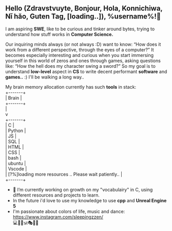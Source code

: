 ## Hello (Zdravstvuyte, Bonjour, Hola, Konnichiwa, Nǐ hǎo, Guten Tag, [loading..]), %username%!👋
I am aspiring <b>SWE</b>, like to be curious and tinker around bytes, trying to understand how stuff works in <b>Computer Science.</b>

Our inquiring minds always (or not always :D) want to know: “How does it work from a different perspective, through the eyes of a computer?”
It becomes especially interesting and curious when you start immersing yourself in this world of zeros and ones through games, asking questions like: “How the hell does my character swing a sword?”
So my goal is to understand <b>low-level</b> aspect in <b>CS</b> to write decent performant <b>software</b> and <b>games..</b> :) I'll be walking a long way..

My brain memory allocation currently has such <b>tools</b> in stack:<br>
+-------+<br>
| Brain&nbsp;|<br>
+-------+<br>
|<br>
v<br>
+-------+<br>
| C&nbsp;|<br>
| Python&nbsp;|<br>
| JS&nbsp;|<br>
| SQL&nbsp;|<br>
| HTML&nbsp;|<br>
| CSS&nbsp;|<br>
| bash&nbsp;|<br>
| ubuntu&nbsp;|<br>
| Vscode&nbsp;|<br>
| [?%]loading more resources .. Please wait patiently..&nbsp;|<br>
+-------+<br>
- 🔭 I’m currently working on growth on my "vocabulairy" in C, using different resources and projects to learn.
- In the future i'd love to use my knowledge to use <b>cpp</b> and <b>Unreal Engine 5</b>
- I'm passionate about colors of life, music and dance: https://www.instagram.com/sleepingzzen/<br>
  💻🎼🕺🕉️🎭🕵️‍♂️


